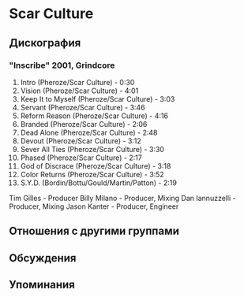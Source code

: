# Scar Culture



## Дискография

### "Inscribe" 2001, Grindcore

  1.   Intro (Pheroze/Scar Culture) - 0:30 
  2.   Vision (Pheroze/Scar Culture) - 4:01 
  3.   Keep It to Myself (Pheroze/Scar Culture) - 3:03 
  4.   Servant (Pheroze/Scar Culture) - 3:46 
  5.   Reform Reason (Pheroze/Scar Culture) - 4:16 
  6.   Branded (Pheroze/Scar Culture) - 2:06 
  7.   Dead Alone (Pheroze/Scar Culture) - 2:48 
  8.   Devout (Pheroze/Scar Culture) - 3:12 
  9.   Sever All Ties (Pheroze/Scar Culture) - 3:30 
  10.   Phased (Pheroze/Scar Culture) - 2:17 
  11.   God of Discrace (Pheroze/Scar Culture) - 3:18 
  12.   Color Returns (Pheroze/Scar Culture) - 3:52 
  13.   S.Y.D. (Bordin/Bottu/Gould/Martin/Patton) - 2:19 
 
Tim Gilles  -  Producer 
Billy Milano  -  Producer, Mixing 
Dan Iannuzzelli  -  Producer, Mixing 
Jason Kanter  -  Producer, Engineer 



## Отношения с другими группами


## Обсуждения


## Упоминания

